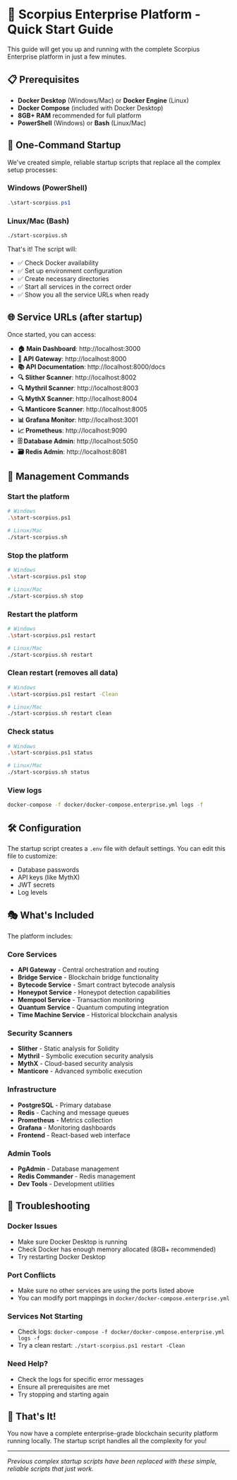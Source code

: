 # 🚀 Scorpius Enterprise Platform - Quick Start Guide

This guide will get you up and running with the complete Scorpius Enterprise platform in just a few minutes.

## 📋 Prerequisites

- **Docker Desktop** (Windows/Mac) or **Docker Engine** (Linux)
- **Docker Compose** (included with Docker Desktop)
- **8GB+ RAM** recommended for full platform
- **PowerShell** (Windows) or **Bash** (Linux/Mac)

## 🎯 One-Command Startup

We've created simple, reliable startup scripts that replace all the complex setup processes:

### Windows (PowerShell)
```powershell
.\start-scorpius.ps1
```

### Linux/Mac (Bash)
```bash
./start-scorpius.sh
```

That's it! The script will:
- ✅ Check Docker availability
- ✅ Set up environment configuration
- ✅ Create necessary directories
- ✅ Start all services in the correct order
- ✅ Show you all the service URLs when ready

## 🌐 Service URLs (after startup)

Once started, you can access:

- **🏠 Main Dashboard**: http://localhost:3000
- **🔌 API Gateway**: http://localhost:8000
- **📚 API Documentation**: http://localhost:8000/docs
- **🔍 Slither Scanner**: http://localhost:8002
- **🔍 Mythril Scanner**: http://localhost:8003
- **🔍 MythX Scanner**: http://localhost:8004
- **🔍 Manticore Scanner**: http://localhost:8005
- **📊 Grafana Monitor**: http://localhost:3001
- **📈 Prometheus**: http://localhost:9090
- **🗄️ Database Admin**: http://localhost:5050
- **🗃️ Redis Admin**: http://localhost:8081

## 🔧 Management Commands

### Start the platform
```bash
# Windows
.\start-scorpius.ps1

# Linux/Mac
./start-scorpius.sh
```

### Stop the platform
```bash
# Windows
.\start-scorpius.ps1 stop

# Linux/Mac
./start-scorpius.sh stop
```

### Restart the platform
```bash
# Windows
.\start-scorpius.ps1 restart

# Linux/Mac
./start-scorpius.sh restart
```

### Clean restart (removes all data)
```bash
# Windows
.\start-scorpius.ps1 restart -Clean

# Linux/Mac
./start-scorpius.sh restart clean
```

### Check status
```bash
# Windows
.\start-scorpius.ps1 status

# Linux/Mac
./start-scorpius.sh status
```

### View logs
```bash
docker-compose -f docker/docker-compose.enterprise.yml logs -f
```

## 🛠️ Configuration

The startup script creates a `.env` file with default settings. You can edit this file to customize:

- Database passwords
- API keys (like MythX)
- JWT secrets
- Log levels

## 🎭 What's Included

The platform includes:

### Core Services
- **API Gateway** - Central orchestration and routing
- **Bridge Service** - Blockchain bridge functionality
- **Bytecode Service** - Smart contract bytecode analysis
- **Honeypot Service** - Honeypot detection capabilities
- **Mempool Service** - Transaction monitoring
- **Quantum Service** - Quantum computing integration
- **Time Machine Service** - Historical blockchain analysis

### Security Scanners
- **Slither** - Static analysis for Solidity
- **Mythril** - Symbolic execution security analysis
- **MythX** - Cloud-based security analysis
- **Manticore** - Advanced symbolic execution

### Infrastructure
- **PostgreSQL** - Primary database
- **Redis** - Caching and message queues
- **Prometheus** - Metrics collection
- **Grafana** - Monitoring dashboards
- **Frontend** - React-based web interface

### Admin Tools
- **PgAdmin** - Database management
- **Redis Commander** - Redis management
- **Dev Tools** - Development utilities

## 🚨 Troubleshooting

### Docker Issues
- Make sure Docker Desktop is running
- Check Docker has enough memory allocated (8GB+ recommended)
- Try restarting Docker Desktop

### Port Conflicts
- Make sure no other services are using the ports listed above
- You can modify port mappings in `docker/docker-compose.enterprise.yml`

### Services Not Starting
- Check logs: `docker-compose -f docker/docker-compose.enterprise.yml logs -f`
- Try a clean restart: `./start-scorpius.ps1 restart -Clean`

### Need Help?
- Check the logs for specific error messages
- Ensure all prerequisites are met
- Try stopping and starting again

## 🎉 That's It!

You now have a complete enterprise-grade blockchain security platform running locally. The startup script handles all the complexity for you!

---

*Previous complex startup scripts have been replaced with these simple, reliable scripts that just work.* 